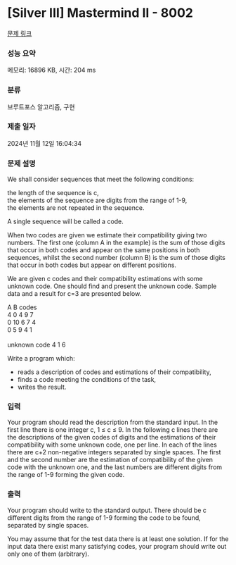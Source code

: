 # [Silver III] Mastermind II - 8002 

[문제 링크](https://www.acmicpc.net/problem/8002) 

### 성능 요약

메모리: 16896 KB, 시간: 204 ms

### 분류

브루트포스 알고리즘, 구현

### 제출 일자

2024년 11월 12일 16:04:34

### 문제 설명

<p>We shall consider sequences that meet the following conditions:</p>

<p>    the length of the sequence is c,<br>
    the elements of the sequence are digits from the range of 1-9,<br>
    the elements are not repeated in the sequence.</p>

<p>A single sequence will be called a code.</p>

<p>When two codes are given we estimate their compatibility giving two numbers. The first one (column A in the example) is the sum of those digits that occur in both codes and appear on the same positions in both sequences, whilst the second number (column B) is the sum of those digits that occur in both codes but appear on different positions.</p>

<p>We are given c codes and their compatibility estimations with some unknown code. One should find and present the unknown code. Sample data and a result for c=3 are presented below.</p>

<p>    A              B            codes<br>
    4              0         4    9    7<br>
    0              10        6    7    4<br>
    0              5          9    4    1<br>
 <br>
    unknown code     4    1    6</p>

<p>
Write a program which:</p>

<ul>
	<li>reads a description of codes and estimations of their compatibility,</li>
	<li>finds a code meeting the conditions of the task,</li>
	<li>writes the result.</li>
</ul>

### 입력 

 <p>Your program should read the description from the standard input. In the first line there is one integer c, 1 ≤ c ≤ 9. In the following c lines there are the descriptions of the given codes of digits and the estimations of their compatibility with some unknown code, one per line. In each of the lines there are c+2 non-negative integers separated by single spaces. The first and the second number are the estimation of compatibility of the given code with the unknown one, and the last  numbers are different digits from the range of 1-9 forming the given code.</p>

<p> </p>

### 출력 

 <p>Your program should write to the standard output. There should be c different digits from the range of 1-9 forming the code to be found, separated by single spaces.</p>

<p>You may assume that for the test data there is at least one solution. If for the input data there exist many satisfying codes, your program should write out only one of them (arbitrary).</p>

